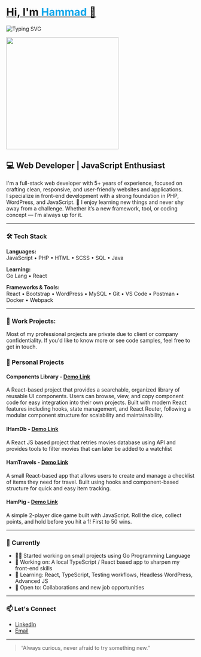 <h1 align="">
  <a href="#">Hi, I'm <span style="color:#0ea5e9;">Hammad</span> 👋</a>
</h1>
<p align="">
  <img src="https://readme-typing-svg.demolab.com?font=Fira+Code&pause=1000&center=false&vCenter=true&width=435&lines=Full-stack+Web+Developer;Loves+building+cool+stuff" alt="Typing SVG" />
</p>

<p align="">
  <img src="https://media.giphy.com/media/qgQUggAC3Pfv687qPC/giphy.gif" width="300" />
</p>

## 💻 Web Developer | JavaScript Enthusiast 

I'm a full-stack web developer with 5+ years of experience, focused on crafting clean, responsive, and user-friendly websites and applications.  
I specialize in front-end development with a strong foundation in PHP, WordPress, and JavaScript.
🧠 I enjoy learning new things and never shy away from a challenge. Whether it’s a new framework, tool, or coding concept — I’m always up for it.

---

### 🛠️ Tech Stack

**Languages:**  
JavaScript • PHP • HTML • SCSS • SQL • Java 

**Learning:**  
Go Lang • React

**Frameworks & Tools:**  
React • Bootstrap • WordPress • MySQL • Git • VS Code • Postman • Docker • Webpack

---

### 💼 Work Projects:
Most of my professional projects are private due to client or company confidentiality. If you'd like to know more or see code samples, feel free to get in touch.

### 🚀 Personal Projects

#### Components Library - [Demo Link](https://hamponents.netlify.app/)
A React-based project that provides a searchable, organized library of reusable UI components. Users can browse, view, and copy component code for easy integration into their own projects. Built with modern React features including hooks, state management, and React Router, following a modular component structure for scalability and maintainability.

#### IHamDb - [Demo Link](https://ihamdb.netlify.app/)  

A React JS based project that retries movies database using API and provides tools to filter movies that can later be added to a watchlist

#### HamTravels - [Demo Link](https://hamtravels.netlify.app/)  
A small React-based app that allows users to create and manage a checklist of items they
need for travel. Built using hooks and component-based structure for quick and easy item tracking.

#### HamPig - [Demo Link](https://hampig.netlify.app)  
A simple 2-player dice game built with JavaScript. Roll the dice, collect points, and hold before you hit a 1! First to 50 wins.

---

### 🎯 Currently

- 🏃🏽 Started working on small projects using Go Programming Language
- 🔭 Working on: A local TypeScript / React based app to sharpen my front-end skills  
- 🌱 Learning: React, TypeScript, Testing workflows, Headless WordPress, Advanced JS  
- 🤝 Open to: Collaborations and new job opportunities  

---

### 📫 Let's Connect

- [LinkedIn](https://www.linkedin.com/in/hammad-saleem07/)  
- [Email](hammad_saleem@live.com)  

---

> “Always curious, never afraid to try something new.”
